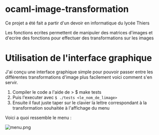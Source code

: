 # ocaml-image-transformation
Ce projet a été fait a partir d'un devoir en informatique du lycée Thiers

Les fonctions ecrites permettent de manipuler des matrices d'images et d'ecrire des fonctions pour effectuer des transformations sur les images




# Utilisation de l'interface graphique

J'ai conçu une interface graphique simple pour pouvoir passer entre les différentes transformations d'image plus facilement voici comment s'en servir.

1. Compiler le code a l'aide de  > $ make tests
2. Puis l'executer avec `$ ./tests <le_nom_de_limage>`
3. Ensuite il faut juste taper sur le clavier la lettre correspondant à la transformation souhaitée à l'affichage du menu 



 Voici a quoi ressemble le menu :

![menu.png](menu.png)

